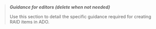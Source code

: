 >**_Guidance for editors (delete when not needed)_**
>
>Use this section to detail the specific guidance required for creating RAID items in ADO.
>
